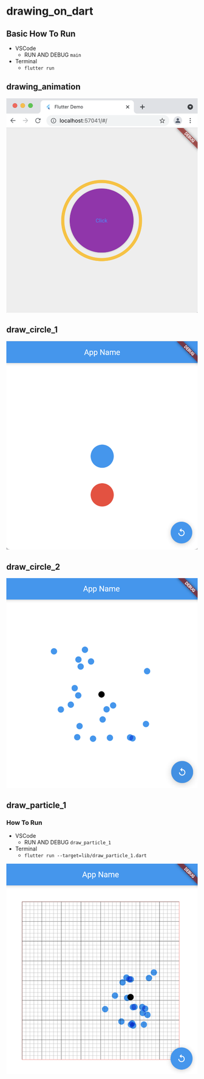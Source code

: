# drawing_on_dart

## Basic How To Run
- VSCode 
  - RUN AND DEBUG `main` 
- Terminal
  - `flutter run`


## drawing_animation
![drawing_animation](https://raw.githubusercontent.com/kappa-lab/drawing_on_dart/develop/screenshot/draw_animation.png "drawing_animation")


## draw_circle_1
![draw_circle_1](https://raw.githubusercontent.com/kappa-lab/drawing_on_dart/develop/screenshot/draw_circle_1.png "draw_circle_1")

## draw_circle_2
![draw_circle_2](https://raw.githubusercontent.com/kappa-lab/drawing_on_dart/develop/screenshot/draw_circle_2.png "draw_circle_2")

## draw_particle_1
### How To Run
- VSCode 
  - RUN AND DEBUG `draw_particle_1` 
- Terminal
  - `flutter run --target=lib/draw_particle_1.dart`

![draw_particle_1](https://raw.githubusercontent.com/kappa-lab/drawing_on_dart/develop/screenshot/draw_particle_1.png "draw_particle_1")


